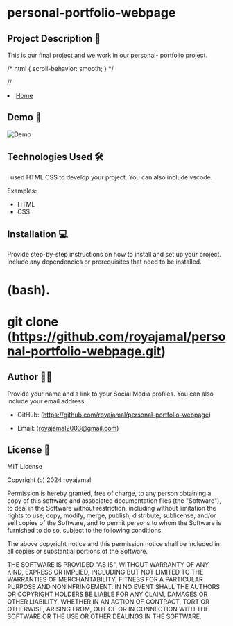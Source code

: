 # personal-portfolio-webpage

## Project Description 📝

This is our final project and we work in our personal- portfolio project.




/* html {
  scroll-behavior: smooth;
} */

// <li><a href="#home">Home</a></li>

## Demo 📸



![Demo](https://github.com/royajamal/personal-portfolio-webpage/assets/168343975/b694be89-1481-4d91-b98d-e24b11ebf135)

## Technologies Used 🛠

  i used HTML CSS to develop your project. You can also include vscode.

Examples:

- HTML
- CSS


## Installation 💻

Provide step-by-step instructions on how to install and set up your project. Include any dependencies or prerequisites that need to be installed.

# (bash).
# git clone (https://github.com/royajamal/personal-portfolio-webpage.git)



## Author 👩‍💻

Provide your name and a link to your Social Media profiles. You can also include your email address.

- GitHub: (https://github.com/royajamal/personal-portfolio-webpage)

- Email: (royajamal2003@gmail.com)


## License 📜
MIT License

Copyright (c) 2024 royajamal

Permission is hereby granted, free of charge, to any person obtaining a copy
of this software and associated documentation files (the "Software"), to deal
in the Software without restriction, including without limitation the rights
to use, copy, modify, merge, publish, distribute, sublicense, and/or sell
copies of the Software, and to permit persons to whom the Software is
furnished to do so, subject to the following conditions:

The above copyright notice and this permission notice shall be included in all
copies or substantial portions of the Software.

THE SOFTWARE IS PROVIDED "AS IS", WITHOUT WARRANTY OF ANY KIND, EXPRESS OR
IMPLIED, INCLUDING BUT NOT LIMITED TO THE WARRANTIES OF MERCHANTABILITY,
FITNESS FOR A PARTICULAR PURPOSE AND NONINFRINGEMENT. IN NO EVENT SHALL THE
AUTHORS OR COPYRIGHT HOLDERS BE LIABLE FOR ANY CLAIM, DAMAGES OR OTHER
LIABILITY, WHETHER IN AN ACTION OF CONTRACT, TORT OR OTHERWISE, ARISING FROM,
OUT OF OR IN CONNECTION WITH THE SOFTWARE OR THE USE OR OTHER DEALINGS IN THE
SOFTWARE.
